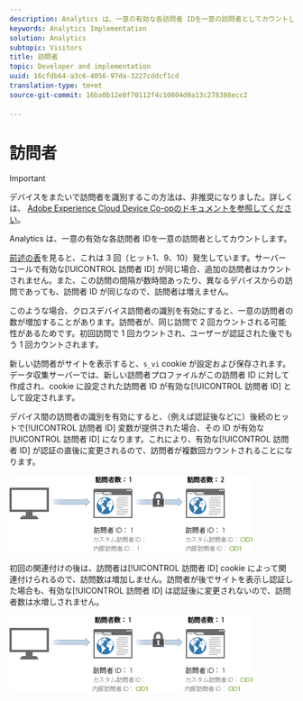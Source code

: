 ```yaml
---
description: Analytics は、一意の有効な各訪問者 IDを一意の訪問者としてカウントします。
keywords: Analytics Implementation
solution: Analytics
subtopic: Visitors
title: 訪問者
topic: Developer and implementation
uuid: 16cfdb64-a3c6-4056-97da-3227cddcf1cd
translation-type: tm+mt
source-git-commit: 16ba0b12e0f70112f4c10804d0a13c278388ecc2

---
```



# 訪問者

>[!IMPORTANT]
>
>デバイスをまたいで訪問者を識別するこの方法は、非推奨になりました。詳しくは、 [Adobe Experience Cloud Device Co-opのドキュメントを参照してください](https://marketing.adobe.com/resources/help/en_US/mcdc/)。

Analytics は、一意の有効な各訪問者 IDを一意の訪問者としてカウントします。

[前述の表](/help/implement/js-implementation/xdevice-visid/visit-example.md)を見ると、これは 3 回（ヒット1、9、10）発生しています。サーバーコールで有効な[!UICONTROL 訪問者 ID] が同じ場合、追加の訪問者はカウントされません。また、この訪問の間隔が数時間あったり、異なるデバイスからの訪問であっても、訪問者 ID が同じなので、訪問者は増えません。

このような場合、クロスデバイス訪問者の識別を有効にすると、一意の訪問者の数が増加することがあります。訪問者が、同じ訪問で 2 回カウントされる可能性があるためです。初回訪問で 1 回カウントされ、ユーザーが認証された後でもう 1 回カウントされます。

新しい訪問者がサイトを表示すると、`s_vi` cookie が設定および保存されます。データ収集サーバーでは、新しい訪問者プロファイルがこの訪問者 ID に対して作成され、cookie に設定された訪問者 ID が有効な[!UICONTROL 訪問者 ID] として設定されます。

デバイス間の訪問者の識別を有効にすると、（例えば認証後などに）後続のヒットで[!UICONTROL 訪問者 ID] 変数が提供された場合、その ID が有効な[!UICONTROL 訪問者 ID] になります。これにより、有効な[!UICONTROL 訪問者 ID] が認証の直後に変更されるので、訪問者が複数回カウントされることになります。

![](assets/visitors.png)

初回の関連付けの後は、訪問者は[!UICONTROL 訪問者 ID] cookie によって関連付けられるので、訪問数は増加しません。訪問者が後でサイトを表示し認証した場合も、有効な[!UICONTROL 訪問者 ID] は認証後に変更されないので、訪問者数は水増しされません。

![](assets/visitors_2.png)

